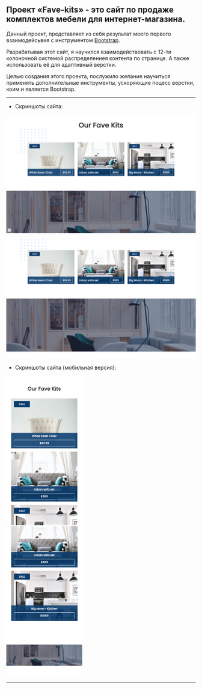 ## Проект «Fave-kits» - это сайт по продаже комплектов мебели для интернет-магазина.

Данный проект, представляет из себя результат моего первого взаимодейсьвия c инструментом [Bootstrap](https://getbootstrap.com/).

Разрабатывая этот сайт, я научился взаимодействовать с 12-ти колоночной системой распределениея контента по странице. А также использовать её для адаптивный верстки.

Целью создания этого проекта, послужило желание научиться применять дополнительные инструменты, ускоряющие поцесс верстки, коим и является Bootstrap.

---

- Скриншоты сайта:

![screenshot](https://github.com/MOROZOVcode/Fave-kits/blob/master/forReadme/screenshot1.png)

![screenshot](https://github.com/MOROZOVcode/Fave-kits/blob/master/forReadme/screenshot2.png)

- Скриншоты сайта (мобильная версия):

<img src="https://github.com/MOROZOVcode/Fave-kits/blob/master/forReadme/screenshot_mobile1.png" alt="screenshot" width="40%"/>

<br>

<img src="https://github.com/MOROZOVcode/Fave-kits/blob/master/forReadme/screenshot_mobile2.png" alt="screenshot" width="40%"/>

<br>

---
